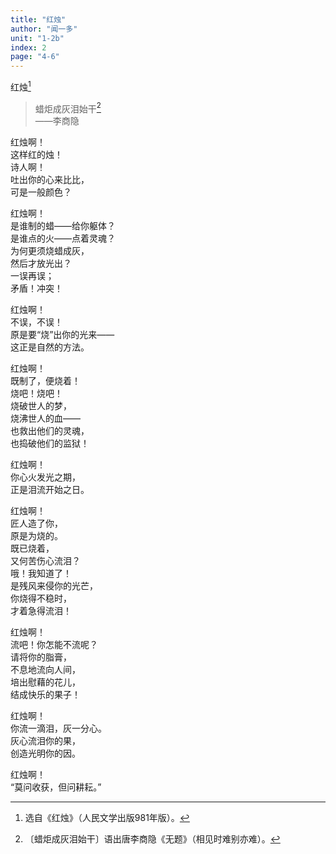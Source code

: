 ```yaml
---
title: "红烛"
author: "闻一多"
unit: "1-2b"
index: 2
page: "4-6"
---
```


红烛[^1-c]

> 蜡炬成灰泪始干[^1-d]  
> ——李商隐

红烛啊！  
这样红的烛！  
诗人啊！  
吐出你的心来比比，  
可是一般颜色？  

[^1-c]: 选自《红烛》（人民文学出版981年版）。
[^1-d]: 〔蜡炬成灰泪始干〕语出唐李商隐《无题》（相见时难别亦难）。

红烛啊！  
是谁制的蜡——给你躯体？  
是谁点的火——点着灵魂？  
为何更须烧蜡成灰，  
然后才放光出？  
一误再误；  
矛盾！冲突！  

红烛啊！  
不误，不误！  
原是要“烧”出你的光来——  
这正是自然的方法。  

红烛啊！  
既制了，便烧着！  
烧吧！烧吧！  
烧破世人的梦，  
烧沸世人的血——  
也救出他们的灵魂，  
也捣破他们的监狱！  

红烛啊！  
你心火发光之期，  
正是泪流开始之日。  

红烛啊！  
匠人造了你，  
原是为烧的。  
既已烧着，  
又何苦伤心流泪？  
哦！我知道了！  
是残风来侵你的光芒，  
你烧得不稳时，  
才着急得流泪！  

红烛啊！  
流吧！你怎能不流呢？  
请将你的脂膏，  
不息地流向人间，  
培出慰藉的花儿，  
结成快乐的果子！  

红烛啊！  
你流一滴泪，灰一分心。  
灰心流泪你的果，  
创造光明你的因。  

红烛啊！  
“莫问收获，但问耕耘。”  
